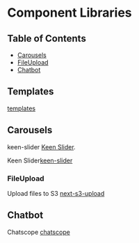 # Component Libraries

## Table of Contents

- [Carousels](#carousels)
- [FileUpload](#fileupload)
- [Chatbot](#chatbot)

## Templates

[templates](https://vercel.com/templates/next.js/skeleton)

## Carousels

keen-slider [Keen Slider](https://keen-slider.io/docs).
<p>Keen Slider<a href="https://Keen-slider.io/docs" target="_blank" rel="noreferrer noopener">keen-slider</a>
</p>

### FileUpload

Upload files to S3
[next-s3-upload](https://next-s3-upload.codingvalue.com/)

## Chatbot

Chatscope [chatscope](https://chatscope.io/)
